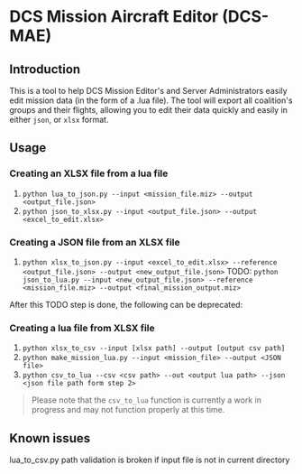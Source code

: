 # DCS Mission Aircraft Editor (DCS-MAE)

## Introduction

This is a tool to help DCS Mission Editor's and Server Administrators easily edit mission data (in the form of a .lua file).
The tool will export all coalition's groups and their flights, allowing you to edit their data quickly and easily in either `json`, or `xlsx` format.

## Usage

### Creating an XLSX file from a lua file
1. `python lua_to_json.py --input <mission_file.miz> --output <output_file.json>`
2. `python json_to_xlsx.py --input <output_file.json> --output <excel_to_edit.xlsx>`

### Creating a JSON file from an XLSX file
1. `python xlsx_to_json.py --input <excel_to_edit.xlsx> --reference <output_file.json> --output <new_output_file.json>`
TODO: `python json_to_lua.py --input <new_output_file.json> --reference <mission_file.miz> --output <final_mission_output.miz>`

After this TODO step is done, the following can be deprecated:
### Creating a lua file from XLSX file
1. `python xlsx_to_csv --input [xlsx path] --output [output csv path]`
2. `python make_mission_lua.py --input <mission_file> --output <JSON file>`
3. `python csv_to_lua --csv <csv path> --out <output lua path> --json <json file path form step 2>`

> Please note that the `csv_to_lua` function is currently a work in progress and may not function properly at this time.

## Known issues
lua_to_csv.py path validation is broken if input file is not in current directory
